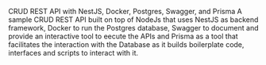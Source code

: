 CRUD REST API with NestJS, Docker, Postgres, Swagger, and Prisma
A sample CRUD REST API built on top of NodeJs that uses NestJS as backend framework, Docker to run the Postgres database, Swagger to document and provide an interactive tool to eecute the APIs and Prisma as a tool that facilitates the interaction with the Database as it builds boilerplate code, interfaces and scripts to interact with it.
